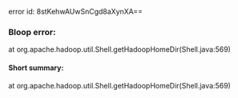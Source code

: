 error id: 8stKehwAUwSnCgd8aXynXA==
### Bloop error:

at org.apache.hadoop.util.Shell.getHadoopHomeDir(Shell.java:569)
#### Short summary: 

at org.apache.hadoop.util.Shell.getHadoopHomeDir(Shell.java:569)
